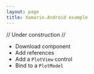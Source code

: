 ```yaml
---
layout: page
title: Xamarin.Android example
---
```


// Under construction //

- Download component
- Add references
- Add a `PlotView` control
- Bind to a `PlotModel`